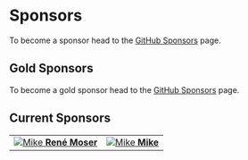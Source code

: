 # Sponsors

To become a sponsor head to the [GitHub Sponsors](https://github.com/sponsors/MasoniteFramework) page.

## Gold Sponsors

To become a gold sponsor head to the [GitHub Sponsors](https://github.com/sponsors/MasoniteFramework) page.

## Current Sponsors

|  |  |
| :-----------: | :-----------: |
| [![Mike](https://avatars.githubusercontent.com/u/23809?s=460&u=cbe03c9202707a14ba43e4e94898b208bbeb693d&v=4) **René Moser**](https://github.com/mkeneqa)      | [![Mike](https://avatars1.githubusercontent.com/u/3219890?v=4) **Mike**](https://github.com/mkeneqa) |






